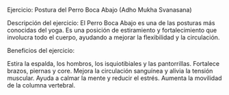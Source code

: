 Ejercicio: Postura del Perro Boca Abajo (Adho Mukha Svanasana)


Descripción del ejercicio:
El Perro Boca Abajo es una de las posturas más conocidas del yoga. 
Es una posición de estiramiento y fortalecimiento que involucra todo el cuerpo, ayudando a mejorar la flexibilidad y la circulación.



Beneficios del ejercicio:

Estira la espalda, los hombros, los isquiotibiales y las pantorrillas.
Fortalece brazos, piernas y core.
Mejora la circulación sanguínea y alivia la tensión muscular.
Ayuda a calmar la mente y reducir el estrés.
Aumenta la movilidad de la columna vertebral.



